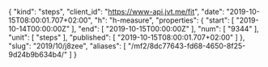 {
  "kind": "steps",
  "client_id": "https://www-api.jvt.me/fit",
  "date": "2019-10-15T08:00:01.707+02:00",
  "h": "h-measure",
  "properties": {
    "start": [
      "2019-10-14T00:00:00Z"
    ],
    "end": [
      "2019-10-15T00:00:00Z"
    ],
    "num": [
      "9344"
    ],
    "unit": [
      "steps"
    ],
    "published": [
      "2019-10-15T08:00:01.707+02:00"
    ]
  },
  "slug": "2019/10/j8zee",
  "aliases": [
    "/mf2/8dc77643-fd68-4650-8f25-9d24b9b634b4/"
  ]
}
